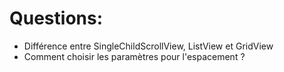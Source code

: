 
# Questions: 

- Différence entre SingleChildScrollView, ListView et GridView
- Comment choisir les paramètres pour l'espacement ?
